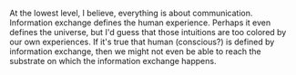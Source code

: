 At the lowest level, I believe, everything is about communication. Information
exchange defines the human experience. Perhaps it even defines the universe,
but I'd guess that those intuitions are too colored by our own experiences.
If it's true that human (conscious?) is defined by information exchange, then
we might not even be able to reach the substrate on which the information
exchange happens. 

